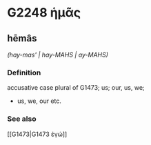 # G2248 ἡμᾶς

## hēmâs

_(hay-mas' | hay-MAHS | ay-MAHS)_

### Definition

accusative case plural of G1473; us; our, us, we; 

- us, we, our etc.

### See also

[[G1473|G1473 ἐγώ]]
